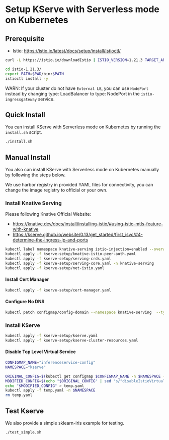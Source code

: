 # Setup KServe with Serverless mode on Kubernetes

## Prerequisite
- Istio: https://istio.io/latest/docs/setup/install/istioctl/
```bash
curl -L https://istio.io/downloadIstio | ISTIO_VERSION=1.21.3 TARGET_ARCH=x86_64 sh -

cd istio-1.21.3/
export PATH=$PWD/bin:$PATH
istioctl install -y
```

WARN: If your cluster do not have `External LB`, you can use `NodePort` instead by changing type: LoadBalancer to type: NodePort in the `istio-ingressgateway` service.

## Quick Install
You can install KServe with Serverless mode on Kubernetes by running the `install.sh` script.
```bash
./install.sh
```

## Manual Install
You also can install KServe with Serverless mode on Kubernetes manually by following the steps below.

We use harbor registry in provided YAML files for connectivity, you can change the image registry to official or your own.
### Install Knative Serving
Please following Knative Official Website:
- https://knative.dev/docs/install/installing-istio/#using-istio-mtls-feature-with-knative
- https://kserve.github.io/website/0.13/get_started/first_isvc/#4-determine-the-ingress-ip-and-ports
```bash
kubectl label namespace knative-serving istio-injection=enabled --overwrite
kubectl apply -f kserve-setup/knative-istio-peer-auth.yaml
kubectl apply -f kserve-setup/serving-crds.yaml
kubectl apply -f kserve-setup/serving-core.yaml -n knative-serving
kubectl apply -f kserve-setup/net-istio.yaml
```

#### Install Cert Manager
```bash
kubectl apply -f kserve-setup/cert-manager.yaml
```

#### Configure No DNS
```bash
kubectl patch configmap/config-domain --namespace knative-serving  --type merge --patch '{"data":{"example.com":""}}'
```
### Install KServe
```bash
kubectl apply -f kserve-setup/kserve.yaml
kubectl apply -f kserve-setup/kserve-cluster-resources.yaml
```
#### Disable Top Level Virtual Service 
```bash
CONFIGMAP_NAME="inferenceservice-config"
NAMESPACE="kserve"

ORIGINAL_CONFIG=$(kubectl get configmap $CONFIGMAP_NAME -n $NAMESPACE -o yaml)
MODIFIED_CONFIG=$(echo "$ORIGINAL_CONFIG" | sed 's/"disableIstioVirtualHost": false/"disableIstioVirtualHost": true/')
echo "$MODIFIED_CONFIG" > temp.yaml
kubectl apply -f temp.yaml -n $NAMESPACE
rm temp.yaml
```

## Test Kserve
We also provide a simple sklearn-iris example for testing.
```bash
./test_simple.sh
```

